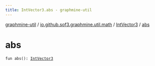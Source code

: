 ```yaml
---
title: IntVector3.abs - graphmine-util
---
```


[graphmine-util](../../index.html) / [io.github.sof3.graphmine.util.math](../index.html) / [IntVector3](index.html) / [abs](./abs.html)

# abs

`fun abs(): `[`IntVector3`](index.html)